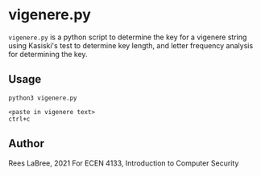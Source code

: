 # vigenere.py
``vigenere.py`` is a python script to determine the key for a vigenere string using Kasiski's test to determine key length, and letter frequency analysis for determining the key.

## Usage
```
python3 vigenere.py

<paste in vigenere text>
ctrl+c
```

## Author
Rees LaBree, 2021
For ECEN 4133, Introduction to Computer Security
